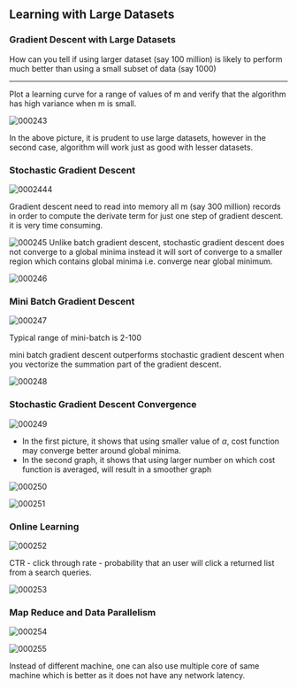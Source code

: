 ## Learning with Large Datasets

### Gradient Descent with Large Datasets

How can you tell if using larger dataset (say 100 million) is likely to perform much better than using a small subset of data (say 1000)

----

Plot a learning curve for a range of values of m and verify that the algorithm has high variance when m is small.

![000243](images/2020-11-15-000243.jpg)

In the above picture, it is prudent to use large datasets, however in the second case, algorithm will work just as good with lesser datasets.

### Stochastic Gradient Descent

![0002444](images/2020-11-15-000244.jpg)

Gradient descent need to read into memory all m (say 300 million) records in order to compute the derivate term for just one step of gradient descent. it is very time consuming. 

![000245](images/2020-11-15-000245.jpg)
Unlike batch gradient descent, stochastic gradient descent does not converge to a global minima instead it will sort of converge to a smaller region which contains global minima i.e. converge near global minimum. 

![000246](images/2020-11-15-000246.jpg)

### Mini Batch Gradient Descent

![000247](images/2020-11-15-000247.jpg)

Typical range of mini-batch is 2-100

mini batch gradient descent outperforms stochastic gradient descent when you vectorize the summation part of the gradient descent.

![000248](images/2020-11-15-000248.jpg)

### Stochastic Gradient Descent Convergence

 ![000249](images/2020-11-15-000249.jpg)

- In the first picture, it shows that using smaller value of $\alpha$, cost function may converge better around global minima. 
- In the second graph, it shows that using larger number on which cost function is averaged, will result in a smoother graph

![000250](images/2020-11-15-000250.jpg)

![000251](images/2020-11-15-000251.jpg)

### Online Learning

 ![000252](images/2020-11-15-000252.jpg)

CTR - click through rate - probability that an user will click a returned list from a search queries.

![000253](images/2020-11-15-000253.jpg)

### Map Reduce and Data Parallelism

![000254](images/2020-11-15-000254.jpg)

![000255](images/2020-11-15-000255.jpg)

Instead of different machine, one can also use multiple core of same machine which is better as it does not have any network latency.